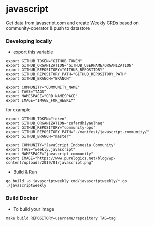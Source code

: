 # javascript
Get data from javascript.com and create Weekly CRDs based on community-operator & push to datastore

### Developing locally
- export this variable
```
export GITHUB_TOKEN="GITHUB_TOKEN"
export GITHUB_ORGANIZATION="GITHUB_USERNAME/ORGANIZATION"
export GITHUB_REPOSITORY="GITHUB_REPOSITORY"
export GITHUB_REPOSITORY_PATH="GITHUB_REPOSITORY_PATH"
export GITHUB_BRANCH="BRANCH"

export COMMUNITY="COMMUNITY_NAME"
export TAGS="TAGS"
export NAMESPACE="CRD_NAMESPACE"
export IMAGE="IMAGE_FOR_WEEKLY"
```
for example
```
export GITHUB_TOKEN="token"
export GITHUB_ORGANIZATION="zufardhiyaulhaq"
export GITHUB_REPOSITORY="community-ops"
export GITHUB_REPOSITORY_PATH="./manifest/javascript-community/"
export GITHUB_BRANCH="master"

export COMMUNITY="JavaScript Indonesia Community"
export TAGS="weekly,javascript"
export NAMESPACE="javascript-community"
export IMAGE="https://www.purelogics.net/blog/wp-content/uploads/2019/01/javascript.png"
```
- Build & Run
```
go build -o javascriptweekly cmd/javascriptweekly/*.go
./javascriptweekly
```

### Build Docker
- To build your image
```
make build REPOSITORY=username/repository TAG=tag
```
